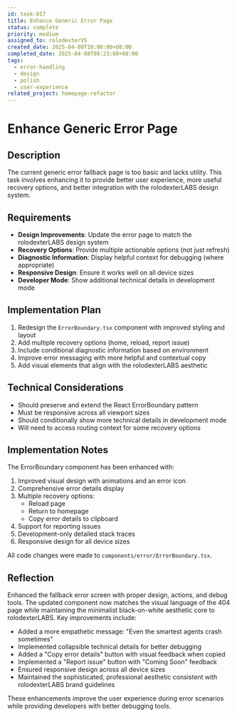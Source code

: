 ```yaml
---
id: task-017
title: Enhance Generic Error Page
status: complete
priority: medium
assigned_to: rolodexterVS
created_date: 2025-04-08T10:00:00+08:00
completed_date: 2025-04-08T08:23:00+08:00
tags:
  - error-handling
  - design
  - polish
  - user-experience
related_project: homepage-refactor
---
```


# Enhance Generic Error Page

## Description

The current generic error fallback page is too basic and lacks utility. This task involves enhancing it to provide better user experience, more useful recovery options, and better integration with the rolodexterLABS design system.

## Requirements

- **Design Improvements**: Update the error page to match the rolodexterLABS design system
- **Recovery Options**: Provide multiple actionable options (not just refresh)
- **Diagnostic Information**: Display helpful context for debugging (where appropriate)
- **Responsive Design**: Ensure it works well on all device sizes
- **Developer Mode**: Show additional technical details in development mode

## Implementation Plan

1. Redesign the `ErrorBoundary.tsx` component with improved styling and layout
2. Add multiple recovery options (home, reload, report issue)
3. Include conditional diagnostic information based on environment
4. Improve error messaging with more helpful and contextual copy
5. Add visual elements that align with the rolodexterLABS aesthetic

## Technical Considerations

- Should preserve and extend the React ErrorBoundary pattern
- Must be responsive across all viewport sizes
- Should conditionally show more technical details in development mode
- Will need to access routing context for some recovery options

## Implementation Notes

The ErrorBoundary component has been enhanced with:

1. Improved visual design with animations and an error icon
2. Comprehensive error details display
3. Multiple recovery options:
   - Reload page
   - Return to homepage
   - Copy error details to clipboard
4. Support for reporting issues
5. Development-only detailed stack traces
6. Responsive design for all device sizes

All code changes were made to `components/error/ErrorBoundary.tsx`.

## Reflection

Enhanced the fallback error screen with proper design, actions, and debug tools. The updated component now matches the visual language of the 404 page while maintaining the minimalist black-on-white aesthetic core to rolodexterLABS. Key improvements include:

- Added a more empathetic message: "Even the smartest agents crash sometimes"
- Implemented collapsible technical details for better debugging
- Added a "Copy error details" button with visual feedback when copied
- Implemented a "Report issue" button with "Coming Soon" feedback
- Ensured responsive design across all device sizes
- Maintained the sophisticated, professional aesthetic consistent with rolodexterLABS brand guidelines

These enhancements improve the user experience during error scenarios while providing developers with better debugging tools.
